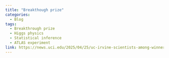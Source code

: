 ```yaml
---
title: "Breakthough prize"
categories:
  - Blog
tags:
  - Breakthrough prize
  - Higgs physics
  - Statistical inference
  - ATLAS experiment
link: https://news.uci.edu/2025/04/25/uc-irvine-scientists-among-winners-of-breakthrough-prize-in-fundamental-physics/
---
```

